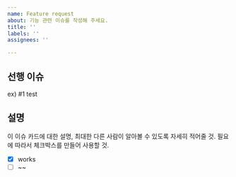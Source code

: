 ```yaml
---
name: Feature request
about: 기능 관련 이슈를 작성해 주세요.
title: ''
labels: ''
assignees: ''

---
```


## 선행 이슈
ex) #1 test

## 설명
이 이슈 카드에 대한 설명, 최대한 다른 사람이 알아볼 수 있도록 자세히 적어줄 것.
필요에 따라서 체크박스를 만들어 사용할 것.
- [x] works
- [ ] ~~
